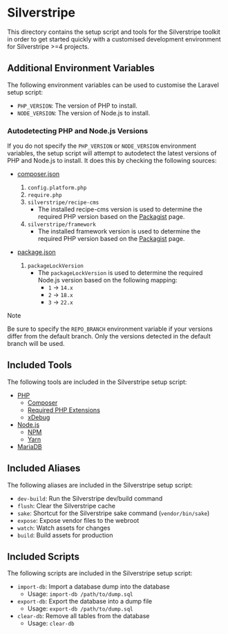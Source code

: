 # Silverstripe

This directory contains the setup script and tools for the Silverstripe toolkit in order to get started quickly with a customised development environment for Silverstripe >=4 projects.

## Additional Environment Variables

The following environment variables can be used to customise the Laravel setup script:

- `PHP_VERSION`: The version of PHP to install.
- `NODE_VERSION`: The version of Node.js to install.

### Autodetecting PHP and Node.js Versions

If you do not specify the `PHP_VERSION` or `NODE_VERSION` environment variables, the setup script will attempt to autodetect the latest versions of PHP and Node.js to install. It does this by checking the following sources:

- [composer.json](https://getcomposer.org/doc/01-basic-usage.md#composer-json-project-setup)
  1. `config.platform.php`
  2. `require.php`
  3. `silverstripe/recipe-cms`
     - The installed recipe-cms version is used to determine the required PHP version based on the [Packagist](https://packagist.org/packages/silverstripe/recipe-cms) page.
  4. `silverstripe/framework`
     - The installed framework version is used to determine the required PHP version based on the [Packagist](https://packagist.org/packages/silverstripe/framework) page.

- [package.json](https://docs.npmjs.com/cli/v7/configuring-npm/package-json)
  1. `packageLockVersion`
     - The `packageLockVersion` is used to determine the required Node.js version based on the following mapping:
       - `1` -> `14.x`
       - `2` -> `18.x`
       - `3` -> `22.x`

> [!NOTE]
> Be sure to specify the `REPO_BRANCH` environment variable if your versions differ from the default branch. Only the versions detected in the default branch will be used.

## Included Tools

The following tools are included in the Silverstripe setup script:

- [PHP](https://www.php.net/)
  - [Composer](https://getcomposer.org/)
  - [Required PHP Extensions](https://docs.silverstripe.org/en/5/developer_guides/templates/requirements/)
  - [xDebug](https://xdebug.org/)
- [Node.js](https://nodejs.org/)
  - [NPM](https://www.npmjs.com/)
  - [Yarn](https://yarnpkg.com/)
- [MariaDB](https://mariadb.org/)

## Included Aliases

The following aliases are included in the Silverstripe setup script:

- `dev-build`: Run the Silverstripe dev/build command
- `flush`: Clear the Silverstripe cache
- `sake`: Shortcut for the Silverstripe sake command (`vendor/bin/sake`)
- `expose`: Expose vendor files to the webroot
- `watch`: Watch assets for changes
- `build`: Build assets for production

## Included Scripts

The following scripts are included in the Silverstripe setup script:

- `import-db`: Import a database dump into the database
  - Usage: `import-db /path/to/dump.sql`
- `export-db`: Export the database into a dump file
  - Usage: `export-db /path/to/dump.sql`
- `clear-db`: Remove all tables from the database
  - Usage: `clear-db`
